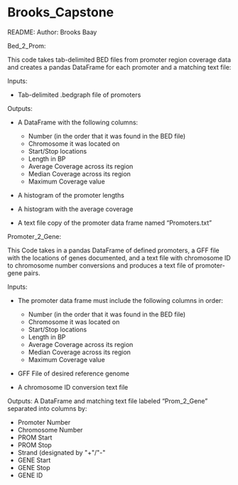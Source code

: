 # Brooks_Capstone

README: 
Author: Brooks Baay

Bed_2_Prom:

This code takes tab-delimited BED files from 
promoter region coverage data and creates
a pandas DataFrame for each promoter and a
matching text file: 

Inputs: 
- Tab-delimited .bedgraph file of promoters

Outputs: 
- A DataFrame with the following columns:
  - Number (in the order that it was found in the BED file) 
  - Chromosome it was located on 
  - Start/Stop locations 
  - Length in BP
  - Average Coverage across its region
  - Median Coverage across its region
  - Maximum Coverage value

- A histogram of the promoter lengths

- A histogram with the average coverage 

- A text file copy of the promoter data frame named “Promoters.txt”


Promoter_2_Gene:

This Code takes in a pandas DataFrame of defined promoters, 
a GFF file with the locations of genes documented, 
and a text file with chromosome ID to chromosome number conversions 
and produces a text file of promoter-gene pairs. 

Inputs:
- The promoter data frame must include the following columns in order: 
  - Number (in the order that it was found in the BED file) 
  - Chromosome it was located on 
  - Start/Stop locations 
  - Length in BP
  - Average Coverage across its region
  - Median Coverage across its region
  - Maximum Coverage value

- GFF File of desired reference genome 

- A chromosome ID conversion text file

Outputs:
A DataFrame and matching text file labeled “Prom_2_Gene”
separated into columns by: 
- Promoter Number
- Chromosome Number 
- PROM Start
- PROM Stop
- Strand (designated by "+"/"-"
- GENE Start
- GENE Stop
- GENE ID
